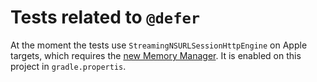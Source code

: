 # Tests related to `@defer`

At the moment the tests use `StreamingNSURLSessionHttpEngine` on Apple targets, which requires
the [new Memory Manager](https://github.com/JetBrains/kotlin/blob/master/kotlin-native/NEW_MM.md). It is enabled on this
project in `gradle.propertis`.
